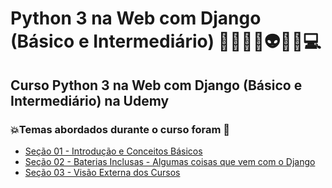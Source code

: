 # Python 3 na Web com Django (Básico e Intermediário) 👩🏻‍💻🐍👽🤯🤖💻
## Curso Python 3 na Web com Django (Básico e Intermediário) na Udemy
### 💥Temas abordados durante o curso foram 🚀
- [Seção 01 - Introdução e Conceitos Básicos](https://github.com/romulovieira777/Python_3_na_Web_com_Django_Basico_e_Intermediario/tree/main/Secao_01_Introducao_e_Conceitos_Basicos)
- [Seção 02 - Baterias Inclusas - Algumas coisas que vem com o Django](https://github.com/romulovieira777/Python_3_na_Web_com_Django_Basico_e_Intermediario/tree/main/Secao_02_Baterias_Inclusas_Algumas_coisas_que_vem_com_o_Django/simplemooc)
- [Seção 03 - Visão Externa dos Cursos]()
